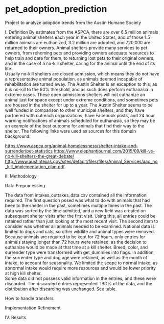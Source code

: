 # pet_adoption_prediction
Project to analyze adoption trends from the Austin Humane Society

I. Definition
By estimates from the ASPCA, there are over 6.5 million animals entering animal shelters each year in the United States, and of those 1.5 million animals are euthanized, 3.2 million are adopted, and 720,000 are returned to their owners. Animal shelters provide many services to pet owners, from rehoming pets and providing owners adequate resources to help train and care for them, to returning lost pets to their original owners, and in the case of a no-kill shelter, caring for the animal until the end of its life.   
Usually no-kill shelters are closed admission, which means they do not have a representative animal population, as animals deemed incapable of rehabilitation are turned away.  The Austin Shelter is an exception to this, as it is no-kill to the 90% threshold, and as such does perform euthanasia in extreme cases.  These open admissions shelters will not euthanize an animal just for space except under extreme conditions, and sometimes pets are housed in the shelter for up to a year.  The Austin Shelter seems to be well funded in comparison to other municipal shelters, and they have partnered with outreach organizations, have Facebook posts, and 24 hour warning notifications of animals scheduled for euthanasia, so they may be an example of the best outcome for animals that find their way to the shelter. 
The following links were used as sources for this domain background. 

https://www.aspca.org/animal-homelessness/shelter-intake-and-surrender/pet-statistics
https://www.elephantjournal.com/2015/09/kill-vs-no-kill-shelters-the-great-debate/ http://www.austintexas.gov/sites/default/files/files/Animal_Services/aac_no_kill_implementation_plan.pdf 


II. Methodology

Data Preprocessing

The data from intakes_outtakes_data.csv contained all the information required.  The first question posed was what to do with animals that had been to the shelter in the past, sometimes multiple times in the past.  The data was sorted by the time admitted, and a new field was created on subsequent shelter visits after the first visit.  Using this, all entries could be retained rather than just looking at the most recent visit.   The second item to consider was whether all animals needed to be examined.  National data is limited to dogs and cats, so other wildlife and animal types were removed.
Because animals are required to be kept for 72 hours, only entries for animals staying longer than 72 hours were retained, as the decision to euthanize would be made at that time at a kill shelter.
Breed, color, and surrender type were transformed with get_dummies into flags.  In addition, the surrender type and dog age were retained, as well as the month of intake, to account for seasonality.
We limited the scope to normal intake, as abnormal intake would require more resources and would be lower priority at high kill shelter.  
Some data did not possess valid information in the entries, and these were discarded.  The discarded entries represented TBD% of the data, and the distribution after discarding was unchanged. See table.

How to handle transfers

Implementation
Refinement

IV. Results
